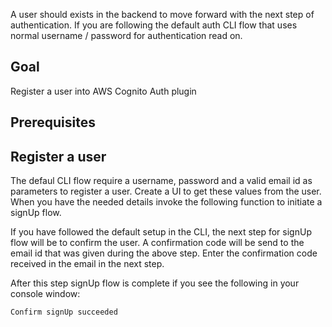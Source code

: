 A user should exists in the backend to move forward with the next step of authentication. If you are following the default auth CLI flow that uses normal username / password for authentication read on.

## Goal
Register a user into AWS Cognito Auth plugin

## Prerequisites

<inline-fragment platform="ios" src="~/lib/auth/fragments/ios/getting_started/10_preReq.md"></inline-fragment>
<inline-fragment platform="android" src="~/lib/auth/fragments/android/getting_started/10_preReq.md"></inline-fragment>

## Register a user

The defaul CLI flow require a username, password and a valid email id as parameters to register a user. Create a UI to get these values from the user. When you have the needed details invoke the following function to initiate a signUp flow.

<inline-fragment platform="ios" src="~/lib/auth/fragments/ios/register_user/10_signUp.md"></inline-fragment>

If you have followed the default setup in the CLI, the next step for signUp flow will be to confirm the user. A confirmation code will be send to the email id that was given during the above step. Enter the confirmation code received in the email in the next step.
<inline-fragment platform="ios" src="~/lib/auth/fragments/ios/register_user/20_confirmSignUp.md"></inline-fragment>

After this step signUp flow is complete if you see the following in your console window:

```bash
Confirm signUp succeeded
```